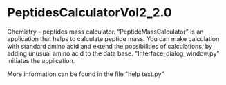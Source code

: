 # PeptidesCalculatorVol2_2.0

Chemistry - peptides mass calculator. “PeptideMassCalculator” is an application that helps to calculate peptide mass.
You can make calculation with standard amino acid and extend the possibilities of calculations,
by adding unusual amino acid to the data base. 
"Interface_dialog_window.py" initiates the application. 

More information can be found in the file "help text.py"
